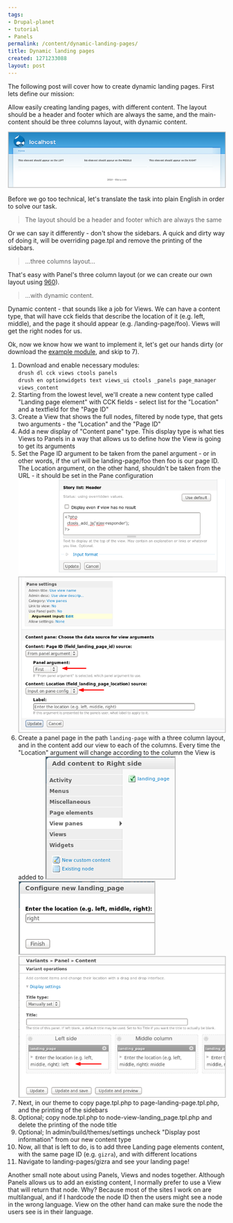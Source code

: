 ```yaml
---
tags:
- Drupal-planet
- tutorial
- Panels
permalink: /content/dynamic-landing-pages/
title: Dynamic landing pages
created: 1271233088
layout: post
---
```

The following post will cover how to create dynamic landing pages. First lets define our mission:

Allow easily creating landing pages, with different content. The layout should be a header and footer which are always the same, and the main-content should be three columns layout, with dynamic content.

<img src="/assets/images/legacy/Snap1_0.png">

Before we go too technical, let's translate the task into plain English in order to solve our task.

<blockquote>
The layout should be a header and footer which are always the same
</blockquote>

Or we can say it differently - don't show the sidebars. A quick and dirty way of doing it, will be overriding page.tpl and remove the printing of the sidebars.

<blockquote>
...three columns layout...
</blockquote>

That's easy with Panel's three column layout (or we can create our own layout using <a href="http://www.gizra.com/content/thinking-grid-960">960</a>).

<blockquote>
...with dynamic content.
</blockquote>

Dynamic content - that sounds like a job for Views. We can have a content type, that will have cck fields that describe the location of it (e.g. left, middle), and the page it should appear (e.g. /landing-page/foo). Views will get the right nodes for us.

Ok, now we know how we want to implement it, let's get our hands dirty (or download the <a href="http://www.gizra.com/sites/default/files/landing_pages_0.zip">example module</a>, and skip to 7).

<ol>
<li>Download and enable necessary modules:
<code>
drush dl cck views ctools panels
drush en optionwidgets text views_ui ctools _panels page_manager views_content
</code>
</li>
<li>Starting from the lowest level, we'll create a new content type called "Landing page element" with CCK fields - select list for the "Location" and a textfield for the "Page ID"</li>
<li>Create a View that shows the full nodes, filtered by node type, that gets two arguments - the "Location" and the "Page ID"</li>
<li>Add a new display of "Content pane" type. This display type is what ties Views to Panels in a way that allows us to define how the View is going to get its arguments</li>
<li>Set the Page ID argument to be taken from the panel argument - or in other words, if the url will be landing-page/foo then foo is our page ID. The Location argument, on the other hand, shouldn't be taken from the URL - it should be set in the Pane configuration
<img src="/assets/images/legacy/Snap3_0.png">
<img src="/assets/images/legacy/Snap4.png">
</li>
<li>Create a panel page in the path <code>landing-page</code> with a three column layout, and in the content add our view to each of the columns. Every time the "Location" argument will change according to the column the View is added to
<img src="/assets/images/legacy/Snap5_0.png">
<img src="/assets/images/legacy/Snap6_0.png">
<img src="/assets/images/legacy/Snap7_0.png">
</li>
<li>Next, in our theme to copy page.tpl.php to page-landing-page.tpl.php, and the printing of the sidebars</li>
<li>Optional; copy node.tpl.php to node-view-landing_page.tpl.php and delete the printing of the node title</li>
<li>Optional; In admin/build/themes/settings uncheck "Display post information" from our new content type</li>
<li>Now, all that is left to do, is to add three Landing page elements content, with the same page ID (e.g. <code>gizra</code>), and with different locations</li>
<li>Navigate to landing-pages/gizra and see your landing page!</li>
</ol>

Another small note about using Panels, Views and nodes together. Although Panels allows us to add an existing content, I normally prefer to use a View that will return that node. Why? Because most of the sites I work on are multilangual, and if I hardcode the node ID then the users might see a node in the wrong language. View on the other hand can make sure the node the users see is in their language.
